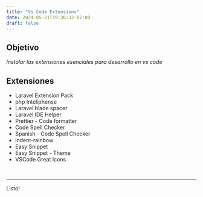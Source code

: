 ```yaml
---
title: "Vs Code Extensions"
date: 2024-05-21T19:36:32-07:00
draft: false
---
```


## Objetivo
*Instalar las extensiones esenciales para desarrollo en vs code*
<br>


## Extensiones
- Laravel Extension Pack
- php Inteliphense
- Laravel blade spacer
- Laravel IDE Helper
- Prettier - Code formatter
- Code Spell Checker
- Spanish - Code Spell Checker
- indent-rainbow
- Easy Snippet
- Easy Snippet - Theme
- VSCode Great Icons
<br>

* * *
Listo!
